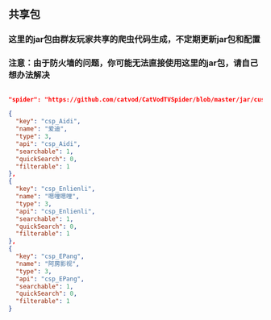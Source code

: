 ## 共享包

### 这里的jar包由群友玩家共享的爬虫代码生成，不定期更新jar包和配置

### **注意：由于防火墙的问题，你可能无法直接使用这里的jar包，请自己想办法解决**

```json

"spider": "https://github.com/catvod/CatVodTVSpider/blob/master/jar/custom_spider.jar?raw=true",

{
  "key": "csp_Aidi",
  "name": "爱迪",
  "type": 3,
  "api": "csp_Aidi",
  "searchable": 1,
  "quickSearch": 0,
  "filterable": 1
},
{
  "key": "csp_Enlienli",
  "name": "嗯哩嗯哩",
  "type": 3,
  "api": "csp_Enlienli",
  "searchable": 1,
  "quickSearch": 0,
  "filterable": 1
},
{
  "key": "csp_EPang",
  "name": "阿房影视",
  "type": 3,
  "api": "csp_EPang",
  "searchable": 1,
  "quickSearch": 0,
  "filterable": 1
}
```
